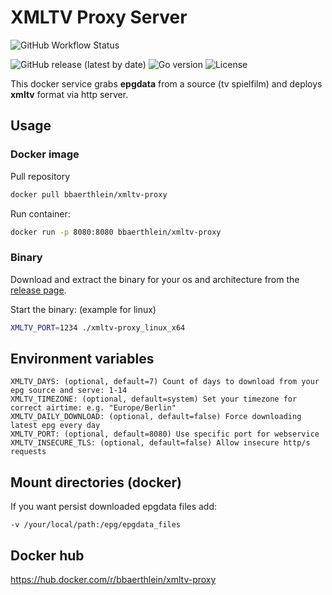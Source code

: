# XMLTV Proxy Server

![GitHub Workflow Status](https://img.shields.io/github/workflow/status/benjaminbear/xmltv-proxy/goreleaser)

![GitHub release (latest by date)](https://img.shields.io/github/v/release/benjaminbear/xmltv-proxy)
![Go version](https://img.shields.io/github/go-mod/go-version/benjaminbear/xmltv-proxy?filename=go.mod)
![License](https://img.shields.io/github/license/benjaminbear/xmltv-proxy)

This docker service grabs **epgdata** from a source (tv spielfilm) and deploys **xmltv** format via http server.

## Usage

### Docker image

Pull repository

```bash
docker pull bbaerthlein/xmltv-proxy
```


Run container:

```bash
docker run -p 8080:8080 bbaerthlein/xmltv-proxy
```

### Binary

Download and extract the binary for your os and architecture from the [release page](https://github.com/benjaminbear/xmltv-proxy/releases/).

Start the binary: (example for linux)

```bash
XMLTV_PORT=1234 ./xmltv-proxy_linux_x64
```

## Environment variables

```
XMLTV_DAYS: (optional, default=7) Count of days to download from your epg source and serve: 1-14
XMLTV_TIMEZONE: (optional, default=system) Set your timezone for correct airtime: e.g. "Europe/Berlin"
XMLTV_DAILY_DOWNLOAD: (optional, default=false) Force downloading latest epg every day
XMLTV_PORT: (optional, default=8080) Use specific port for webservice
XMLTV_INSECURE_TLS: (optional, default=false) Allow insecure http/s requests
```

## Mount directories (docker)

If you want persist downloaded epgdata files add:

```
-v /your/local/path:/epg/epgdata_files
```

## Docker hub

https://hub.docker.com/r/bbaerthlein/xmltv-proxy